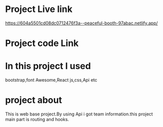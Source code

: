 # Project Live link
https://604a5501cd08dc0712476f3a--peaceful-booth-97abac.netlify.app/
# Project code Link


# In this project I used
bootstrap,font Awesome,React js,css,Api etc

# project about
 This is web base project.By using Api i got team information.this project main part is routing and hooks.

